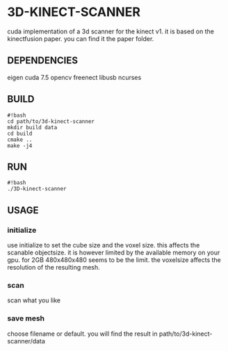 # 3D-KINECT-SCANNER
cuda implementation of a 3d scanner for the kinect v1. it is based on the kinectfusion paper. you can find it the paper folder.

## DEPENDENCIES ##
eigen
cuda 7.5
opencv
freenect 
libusb
ncurses

## BUILD ##
```
#!bash
cd path/to/3d-kinect-scanner
mkdir build data
cd build
cmake ..
make -j4
```

## RUN ##
```
#!bash
./3D-kinect-scanner
```

## USAGE ##
### initialize ###
use initialize to set the cube size and the voxel size. this affects the scanable objectsize.
it is however limited by the available memory on your gpu. for 2GB 480x480x480 seems to be the limit.
the voxelsize affects the resolution of the resulting mesh.
### scan ###
scan what you like
### save mesh ###
choose filename or default. you will find the result in path/to/3d-kinect-scanner/data
